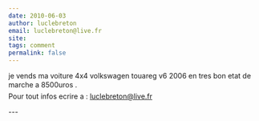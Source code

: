```yaml
---
date: 2010-06-03
author: luclebreton
email: luclebreton@live.fr
site: 
tags: comment
permalink: false
---
```


<p> je vends  ma voiture 4x4 volkswagen touareg v6 2006 en tres bon etat de marche  a 8500uros . <br />
Pour tout infos ecrire a :  <a href="mailto:luclebreton@live.fr">luclebreton@live.fr</a></p>
---